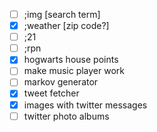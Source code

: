 - [ ] ;img [search term]
- [x] ;weather [zip code?]
- [ ] ;21
- [ ] ;rpn
- [x] hogwarts house points
- [ ] make music player work
- [ ] markov generator
- [x] tweet fetcher
- [x] images with twitter messages
- [ ] twitter photo albums
